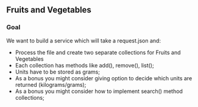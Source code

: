 ## Fruits and Vegetables

### Goal

We want to build a service which will take a request.json and:

- Process the file and create two separate collections for Fruits and Vegetables
- Each collection has methods like add(), remove(), list();
- Units have to be stored as grams;
- As a bonus you might consider giving option to decide which units are returned (kilograms/grams);
- As a bonus you might consider how to implement search() method collections;